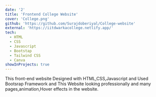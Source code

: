 ```yaml
---
date: '2'
title: 'Frontend College Website'
cover: 'College.png'
github: 'https://github.com/Surajdoberiyal/College-website'
external: 'https://iitdwarkacollege.netlify.app/'
tech:
  - HTML
  - CSS
  - Javascript
  - Bootstap
  - Tailwind CSS
  - Canva
showInProjects: true
---
```


This front-end website Designed with HTML,CSS,Javascript and Used Bootsrap Framework and This Website looking professionally and many pages,animation,Hover effects in the website.
